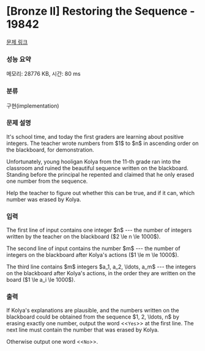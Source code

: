 # [Bronze II] Restoring the Sequence - 19842 

[문제 링크](https://www.acmicpc.net/problem/19842) 

### 성능 요약

메모리: 28776 KB, 시간: 80 ms

### 분류

구현(implementation)

### 문제 설명

<p>It's school time, and today the first graders are learning about positive integers. The teacher wrote numbers from $1$ to $n$ in ascending order on the blackboard, for demonstration.</p>

<p>Unfortunately, young hooligan Kolya from the 11-th grade ran into the classroom and ruined the beautiful sequence written on the blackboard. Standing before the principal he repented and claimed that he only erased one number from the sequence.</p>

<p>Help the teacher to figure out whether this can be true, and if it can, which number was erased by Kolya.</p>

### 입력 

 <p>The first line of input contains one integer $n$ --- the number of integers written by the teacher on the blackboard ($2 \le n \le 1000$).</p>

<p>The second line of input contains the number $m$ --- the number of integers on the blackboard after Kolya's actions ($1 \le m \le 1000$).</p>

<p>The third line contains $m$ integers $a_1, a_2, \ldots, a_m$ --- the integers on the blackboard after Kolya's actions, in the order they are written on the board ($1 \le a_i \le 1000$).</p>

### 출력 

 <p>If Kolya's explanations are plausible, and the numbers written on the blackboard could be obtained from the sequence $1, 2, \ldots, n$ by erasing exactly one number, output the word <<<code>Yes</code>>> at the first line. The next line must contain the number that was erased by Kolya.</p>

<p>Otherwise output one word <<<code>No</code>>>.</p>

